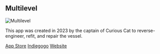 ## Multilevel

![Multilevel](https://is1-ssl.mzstatic.com/image/thumb/PurpleSource221/v4/b9/f3/dc/b9f3dccc-f4b6-41d4-525f-515c31c5004b/16b4c5ce-372e-4800-93c8-0527143eae74_iPhone_-_6.5in_-_1.png/230x0w.webp)

This app was created in 2023 by the captain of Curious Cat to reverse-engineer, refit, and repair the vessel.

[App Store](https://apps.apple.com/us/app/multi-bubble-level/id6467743326)
[Indiegogo](https://www.indiegogo.com/projects/multilevel-mobile-app/x/36585286)
[Website](https://defiantware.com/projects/multilevel/)
